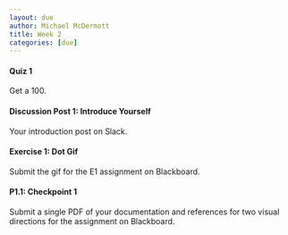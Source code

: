 ```yaml
---
layout: due
author: Michael McDermott
title: Week 2
categories: [due]
---
```

#### Quiz 1
Get a 100.

#### Discussion Post 1: Introduce Yourself
Your introduction post on Slack.

#### Exercise 1: Dot Gif
Submit the gif for the E1 assignment on Blackboard.

#### P1.1: Checkpoint 1
Submit a single PDF of your documentation and references for two visual directions for the assignment on Blackboard.
